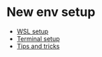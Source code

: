 # New env setup

- [WSL setup](docs/wsl.md)  
- [Terminal setup](docs/terminal.md)  
- [Tips and tricks](docs/tip-and-tricks.md)  
